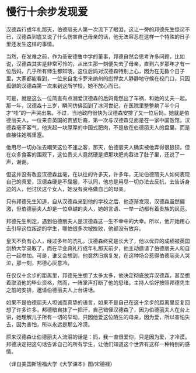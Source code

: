 # 慢行十余步发现爱

汉德森行成年礼那天，伯德丽夫人第一次流下了眼泪，这让一旁的邦德先生惊诧不已，汉德森到底又说了什么伤害自己母亲的话，他无法容忍在这样一个特殊的日子里还发生这样的事情。 

当然，在发难之前，作为圣安德鲁中学的董事，邦德自然会思考许多问题，比如说，汉德森其实是非常可怜的，从出生那一刻便失去了母亲，直到六岁那年才有一位后妈，几乎所有师生都知晓，这位后妈对汉德森特别上心，因为在无数个日子里，大家都能看到，一位来自北卡罗来纳州的彪悍女人静静地守候在校门口，只因孤僻的汉德森第一次来到这所学校，她不放心而已。 

可是，就是这么一位简直有点溺爱汉德森的后妈竟然出了车祸，和她的丈夫一起。那一年，汉德森十三岁，瞬间仿佛回到了冰河世纪，在医院里整整躺了半个月才“哇”的一声哭出来。不过，当地政府很快为汉德森安排了又一位后妈，她就是伯德丽夫人，一位来自英国的贵族后裔，第一次与汉德森见面是在一家中国饭馆，汉德森毫不客气，他夹起一块厚厚的中国式肥肉，不是放在伯德丽夫人的盘里，而是直接往她嘴里塞。 

他用尽一切办法去嘲笑这位不速之客，那天，伯德丽夫人确实被他弄得很狼狈，但在众多食客的围观下，这位贵夫人竟然硬是把那块肥肉吞进了肚子里，还说了一声，谢谢。 

但这并没有改变汉德森丝毫，在以往的许多天，许多年，无论伯德丽夫人如何表现自己的真爱，汉德森硬是不屈服，不认同，他总是用尽一切办法去反抗，去告诉身边的人，他讨厌这个女人，她没有资格做自己的母亲。 

只有邦德先生知道，自从汉德森来到他的学校之后，他逐渐发现，汉德森虽然偏激，但伯德丽夫人却是一位卓越的夫人，她的言语、一举一动都有着贵族的风范。 

邦德先生判定，遇到伯德丽夫人是汉德森这一生不幸中的大幸。所以，他开始用心去引导这位叛逆的学生，哪怕很多次被挫败，他都没有放弃。 

皇天不负有心人，经过多年的洗礼，汉德森终究是长大了，他以优异的成绩被英国剑桥大学录取了，而在毕业典礼行成年礼那天前夕，他主动邀请了伯德丽夫人和自己一起参加。可是，谁又会想到，他竟然旧病复发，在这种场合惹得伯德丽夫人哭泣，那一刻，邦德心灰意冷。 

在仅仅十余步的距离里，邦德先生想了太多太多，他决定彻底放弃汉德森，甚至想着取消他的毕业资格，然而，一阵掌声打断了他的思绪。主持人恰好按照邦德先生之前的安排，邀请伯德丽夫人上台讲话。 

如果不是伯德丽夫人坦诚而真挚的语言，如果不是自己在这十余步的距离里反复回想了许多许多，邦德暗自抹了一把汗，自己错怪汉德森了，因为伯德丽夫人在台上讲，她理解儿子所有一切的举动，只因他爱这位陌生的母亲，因为爱，所以害怕失去，因为害怕，所以永远是那么冷漠。 

原来汉德森让伯德丽夫人流泪的话是：妈，我一直很爱你，只是因为爱，才冷漠。邦德决定把这句话告诉自己的所有学生，让他们知道这个世界有这样一种特别的感情。 

（译自美国斯坦福大学《大学课本》图/宋德禄）